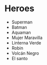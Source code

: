 # Heroes

* Superman
* Batman
* Aquaman
* Mujer Maravilla
* Linterna Verde
* Robin
* Volcán Negro
* El santo
